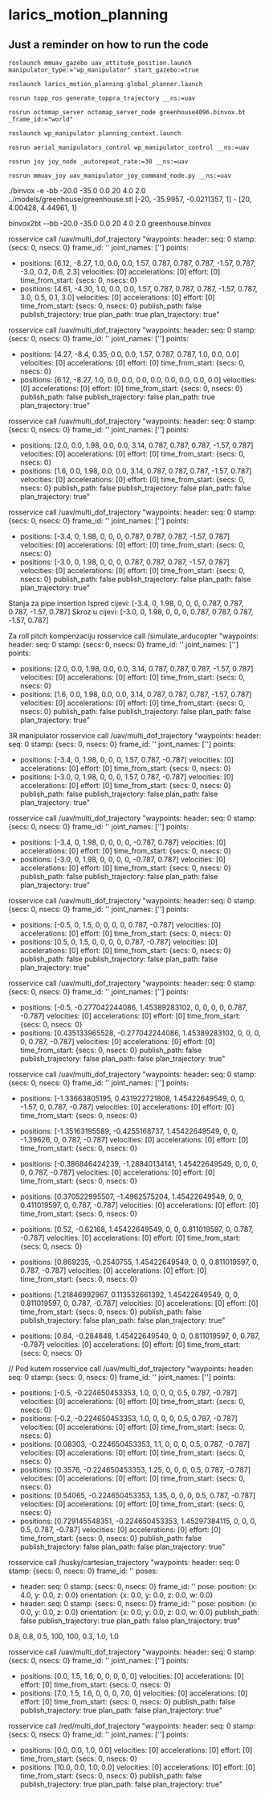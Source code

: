 # larics\_motion\_planning

## Just a reminder on how to run the code
```
roslaunch mmuav_gazebo uav_attitude_position.launch manipulator_type:="wp_manipulator" start_gazebo:=true

roslaunch larics_motion_planning global_planner.launch

rosrun topp_ros generate_toppra_trajectory __ns:=uav

rosrun octomap_server octomap_server_node greenhouse4096.binvox.bt _frame_id:="world"

roslaunch wp_manipulator planning_context.launch

rosrun aerial_manipulators_control wp_manipulator_control __ns:=uav

rosrun joy joy_node _autorepeat_rate:=30 __ns:=uav

rosrun mmuav_joy uav_manipulator_joy_command_node.py __ns:=uav
```

./binvox -e -bb -20.0 -35.0 0.0 20 4.0 2.0 ../models/greenhouse/greenhouse.stl
[-20, -35.9957, -0.0211357, 1] - [20, 4.00428, 4.44961, 1]

binvox2bt --bb -20.0 -35.0 0.0 20 4.0 2.0 greenhouse.binvox

rosservice call /uav/multi_dof_trajectory "waypoints:
  header:
    seq: 0
    stamp: {secs: 0, nsecs: 0}
    frame_id: ''
  joint_names: ['']
  points:
  - positions: [6.12, -8.27, 1.0, 0.0, 0.0, 1.57, 0.787, 0.787, 0.787, -1.57, 0.787, -3.0, 0.2, 0.6, 2.3]
    velocities: [0]
    accelerations: [0]
    effort: [0]
    time_from_start: {secs: 0, nsecs: 0}
  - positions: [4.61, -4.30, 1.0, 0.0, 0.0, 1.57, 0.787, 0.787, 0.787, -1.57, 0.787, 3.0, 0.5, 0.1, 3.0]
    velocities: [0]
    accelerations: [0]
    effort: [0]
    time_from_start: {secs: 0, nsecs: 0}
publish_path: false
publish_trajectory: true
plan_path: true
plan_trajectory: true" 


rosservice call /uav/multi_dof_trajectory "waypoints:
  header:
    seq: 0
    stamp: {secs: 0, nsecs: 0}
    frame_id: ''
  joint_names: ['']
  points:
  - positions: [4.27, -8.4, 0.35, 0.0, 0.0, 1.57, 0.787, 0.787, 1.0, 0.0, 0.0]
    velocities: [0]
    accelerations: [0]
    effort: [0]
    time_from_start: {secs: 0, nsecs: 0}
  - positions: [6.12, -8.27, 1.0, 0.0, 0.0, 0.0, 0.0, 0.0, 0.0, 0.0, 0.0]
    velocities: [0]
    accelerations: [0]
    effort: [0]
    time_from_start: {secs: 0, nsecs: 0}
publish_path: false
publish_trajectory: false
plan_path: true
plan_trajectory: true" 



rosservice call /uav/multi_dof_trajectory "waypoints:
  header:
    seq: 0
    stamp: {secs: 0, nsecs: 0}
    frame_id: ''
  joint_names: ['']
  points:
  - positions: [2.0, 0.0, 1.98, 0.0, 0.0, 3.14, 0.787, 0.787, 0.787, -1.57, 0.787]
    velocities: [0]
    accelerations: [0]
    effort: [0]
    time_from_start: {secs: 0, nsecs: 0}
  - positions: [1.6, 0.0, 1.98, 0.0, 0.0, 3.14, 0.787, 0.787, 0.787, -1.57, 0.787]
    velocities: [0]
    accelerations: [0]
    effort: [0]
    time_from_start: {secs: 0, nsecs: 0}
publish_path: false
publish_trajectory: false
plan_path: false
plan_trajectory: true" 

rosservice call /uav/multi_dof_trajectory "waypoints:
  header:
    seq: 0
    stamp: {secs: 0, nsecs: 0}
    frame_id: ''
  joint_names: ['']
  points:
  - positions: [-3.4, 0, 1.98, 0, 0, 0, 0.787, 0.787, 0.787, -1.57, 0.787]
    velocities: [0]
    accelerations: [0]
    effort: [0]
    time_from_start: {secs: 0, nsecs: 0}
  - positions: [-3.0, 0, 1.98, 0, 0, 0, 0.787, 0.787, 0.787, -1.57, 0.787]
    velocities: [0]
    accelerations: [0]
    effort: [0]
    time_from_start: {secs: 0, nsecs: 0}
publish_path: false
publish_trajectory: false
plan_path: false
plan_trajectory: true" 

Stanja za pipe insertion
Ispred cijevi: [-3.4, 0, 1.98, 0, 0, 0, 0.787, 0.787, 0.787, -1.57, 0.787]
Skroz u cijevi: [-3.0, 0, 1.98, 0, 0, 0, 0.787, 0.787, 0.787, -1.57, 0.787]

Za roll pitch kompenzaciju
rosservice call /simulate_arducopter "waypoints:
  header:
    seq: 0
    stamp: {secs: 0, nsecs: 0}
    frame_id: ''
  joint_names: ['']
  points:
  - positions: [2.0, 0.0, 1.98, 0.0, 0.0, 3.14, 0.787, 0.787, 0.787, -1.57, 0.787]
    velocities: [0]
    accelerations: [0]
    effort: [0]
    time_from_start: {secs: 0, nsecs: 0}
  - positions: [1.6, 0.0, 1.98, 0.0, 0.0, 3.14, 0.787, 0.787, 0.787, -1.57, 0.787]
    velocities: [0]
    accelerations: [0]
    effort: [0]
    time_from_start: {secs: 0, nsecs: 0}
publish_path: false
publish_trajectory: false
plan_path: false
plan_trajectory: true" 

3R manipulator
rosservice call /uav/multi_dof_trajectory "waypoints:
  header:
    seq: 0
    stamp: {secs: 0, nsecs: 0}
    frame_id: ''
  joint_names: ['']
  points:
  - positions: [-3.4, 0, 1.98, 0, 0, 0, 1.57, 0.787, -0.787]
    velocities: [0]
    accelerations: [0]
    effort: [0]
    time_from_start: {secs: 0, nsecs: 0}
  - positions: [-3.0, 0, 1.98, 0, 0, 0, 1.57, 0.787, -0.787]
    velocities: [0]
    accelerations: [0]
    effort: [0]
    time_from_start: {secs: 0, nsecs: 0}
publish_path: false
publish_trajectory: false
plan_path: false
plan_trajectory: true" 

rosservice call /uav/multi_dof_trajectory "waypoints:
  header:
    seq: 0
    stamp: {secs: 0, nsecs: 0}
    frame_id: ''
  joint_names: ['']
  points:
  - positions: [-3.4, 0, 1.98, 0, 0, 0, 0, -0.787, 0.787]
    velocities: [0]
    accelerations: [0]
    effort: [0]
    time_from_start: {secs: 0, nsecs: 0}
  - positions: [-3.0, 0, 1.98, 0, 0, 0, 0, -0.787, 0.787]
    velocities: [0]
    accelerations: [0]
    effort: [0]
    time_from_start: {secs: 0, nsecs: 0}
publish_path: false
publish_trajectory: false
plan_path: false
plan_trajectory: true" 


rosservice call /uav/multi_dof_trajectory "waypoints:
  header:
    seq: 0
    stamp: {secs: 0, nsecs: 0}
    frame_id: ''
  joint_names: ['']
  points:
  - positions: [-0.5, 0, 1.5, 0, 0, 0, 0, 0.787, -0.787]
    velocities: [0]
    accelerations: [0]
    effort: [0]
    time_from_start: {secs: 0, nsecs: 0}
  - positions: [0.5, 0, 1.5, 0, 0, 0, 0, 0.787, -0.787]
    velocities: [0]
    accelerations: [0]
    effort: [0]
    time_from_start: {secs: 0, nsecs: 0}
publish_path: false
publish_trajectory: false
plan_path: false
plan_trajectory: true" 

rosservice call /uav/multi_dof_trajectory "waypoints:
  header:
    seq: 0
    stamp: {secs: 0, nsecs: 0}
    frame_id: ''
  joint_names: ['']
  points:
  - positions: [-0.5, -0.277042244086, 1.45389283102, 0, 0, 0, 0, 0.787, -0.787]
    velocities: [0]
    accelerations: [0]
    effort: [0]
    time_from_start: {secs: 0, nsecs: 0}
  - positions: [0.435133965528, -0.277042244086, 1.45389283102, 0, 0, 0, 0, 0.787, -0.787]
    velocities: [0]
    accelerations: [0]
    effort: [0]
    time_from_start: {secs: 0, nsecs: 0}
publish_path: false
publish_trajectory: false
plan_path: false
plan_trajectory: true"

rosservice call /uav/multi_dof_trajectory "waypoints:
  header:
    seq: 0
    stamp: {secs: 0, nsecs: 0}
    frame_id: ''
  joint_names: ['']
  points:
  - positions: [-1.33663805195, 0.431922721808, 1.45422649549, 0, 0, -1.57, 0, 0.787, -0.787]
    velocities: [0]
    accelerations: [0]
    effort: [0]
    time_from_start: {secs: 0, nsecs: 0}
  - positions: [-1.35163195589, -0.4255168737, 1.45422649549, 0, 0, -1.39626, 0, 0.787, -0.787]
    velocities: [0]
    accelerations: [0]
    effort: [0]
    time_from_start: {secs: 0, nsecs: 0}
  - positions: [-0.386846424239, -1.28840134141, 1.45422649549, 0, 0, 0, 0, 0.787, -0.787]
    velocities: [0]
    accelerations: [0]
    effort: [0]
    time_from_start: {secs: 0, nsecs: 0}
  - positions: [0.370522995507, -1.4962575204, 1.45422649549, 0, 0, 0.411019597, 0, 0.787, -0.787]
    velocities: [0]
    accelerations: [0]
    effort: [0]
    time_from_start: {secs: 0, nsecs: 0}
  - positions: [0.52, -0.62168, 1.45422649549, 0, 0, 0.811019597, 0, 0.787, -0.787]
    velocities: [0]
    accelerations: [0]
    effort: [0]
    time_from_start: {secs: 0, nsecs: 0}
  - positions: [0.869235, -0.2540755, 1.45422649549, 0, 0, 0.811019597, 0, 0.787, -0.787]
    velocities: [0]
    accelerations: [0]
    effort: [0]
    time_from_start: {secs: 0, nsecs: 0}
  - positions: [1.21846992967, 0.113532661392, 1.45422649549, 0, 0, 0.811019597, 0, 0.787, -0.787]
    velocities: [0]
    accelerations: [0]
    effort: [0]
    time_from_start: {secs: 0, nsecs: 0}
publish_path: false
publish_trajectory: false
plan_path: false
plan_trajectory: true" 

  - positions: [0.84, -0.284848, 1.45422649549, 0, 0, 0.811019597, 0, 0.787, -0.787]
    velocities: [0]
    accelerations: [0]
    effort: [0]
    time_from_start: {secs: 0, nsecs: 0}


// Pod kutem
rosservice call /uav/multi_dof_trajectory "waypoints:
  header:
    seq: 0
    stamp: {secs: 0, nsecs: 0}
    frame_id: ''
  joint_names: ['']
  points:
  - positions: [-0.5, -0.224650453353, 1.0, 0, 0, 0, 0.5, 0.787, -0.787]
    velocities: [0]
    accelerations: [0]
    effort: [0]
    time_from_start: {secs: 0, nsecs: 0}
  - positions: [-0.2, -0.224650453353, 1.0, 0, 0, 0, 0.5, 0.787, -0.787]
    velocities: [0]
    accelerations: [0]
    effort: [0]
    time_from_start: {secs: 0, nsecs: 0}
  - positions: [0.08303, -0.224650453353, 1.1, 0, 0, 0, 0.5, 0.787, -0.787]
    velocities: [0]
    accelerations: [0]
    effort: [0]
    time_from_start: {secs: 0, nsecs: 0}
  - positions: [0.3576, -0.224650453353, 1.25, 0, 0, 0, 0.5, 0.787, -0.787]
    velocities: [0]
    accelerations: [0]
    effort: [0]
    time_from_start: {secs: 0, nsecs: 0}
  - positions: [0.54065, -0.224650453353, 1.35, 0, 0, 0, 0.5, 0.787, -0.787]
    velocities: [0]
    accelerations: [0]
    effort: [0]
    time_from_start: {secs: 0, nsecs: 0}
  - positions: [0.729145548351, -0.224650453353, 1.45297384115, 0, 0, 0, 0.5, 0.787, -0.787]
    velocities: [0]
    accelerations: [0]
    effort: [0]
    time_from_start: {secs: 0, nsecs: 0}
publish_path: false
publish_trajectory: false
plan_path: false
plan_trajectory: true"

rosservice call /husky/cartesian_trajectory "waypoints:
  header:
    seq: 0
    stamp: {secs: 0, nsecs: 0}
    frame_id: ''
  poses:
  - header:
      seq: 0
      stamp: {secs: 0, nsecs: 0}
      frame_id: ''
    pose:
      position: {x: 4.0, y: 0.0, z: 0.0}
      orientation: {x: 0.0, y: 0.0, z: 0.0, w: 0.0}
  - header:
      seq: 0
      stamp: {secs: 0, nsecs: 0}
      frame_id: ''
    pose:
      position: {x: 0.0, y: 0.0, z: 0.0}
      orientation: {x: 0.0, y: 0.0, z: 0.0, w: 0.0}
publish_path: false
publish_trajectory: true
plan_path: false
plan_trajectory: true" 


0.8, 0.8, 0.5, 100, 100, 0.3, 1.0, 1.0

rosservice call /uav/multi_dof_trajectory "waypoints:
  header:
    seq: 0
    stamp: {secs: 0, nsecs: 0}
    frame_id: ''
  joint_names: ['']
  points:
  - positions: [0.0, 1.5, 1.6, 0, 0, 0, 0, 0]
    velocities: [0]
    accelerations: [0]
    effort: [0]
    time_from_start: {secs: 0, nsecs: 0}
  - positions: [7.0, 1.5, 1.6, 0, 0, 0, 7.0, 0]
    velocities: [0]
    accelerations: [0]
    effort: [0]
    time_from_start: {secs: 0, nsecs: 0}
publish_path: false
publish_trajectory: true
plan_path: false
plan_trajectory: true"


rosservice call /red/multi_dof_trajectory "waypoints:
  header:
    seq: 0
    stamp: {secs: 0, nsecs: 0}
    frame_id: ''
  joint_names: ['']
  points:
  - positions: [0.0, 0.0, 1.0, 0.0]
    velocities: [0]
    accelerations: [0]
    effort: [0]
    time_from_start: {secs: 0, nsecs: 0}
  - positions: [10.0, 0.0, 1.0, 0.0]
    velocities: [0]
    accelerations: [0]
    effort: [0]
    time_from_start: {secs: 0, nsecs: 0}
publish_path: false
publish_trajectory: true
plan_path: false
plan_trajectory: true"